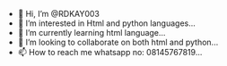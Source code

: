 - 👋 Hi, I’m @RDKAY003
- 👀 I’m interested in Html and python languages...
- 🌱 I’m currently learning html language...
- 💞️ I’m looking to collaborate on both html and python...
- 📫 How to reach me whatsapp no: 08145767819...

<!---
RDKAY003/RDKAY003 is a ✨ special ✨ repository because its `README.md` (this file) appears on your GitHub profile.
You can click the Preview link to take a look at your changes.
--->
